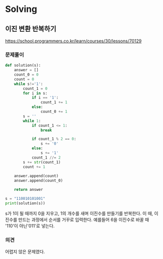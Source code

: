 # Solving

## 이진 변환 반복하기
https://school.programmers.co.kr/learn/courses/30/lessons/70129
### 문제풀이
```python
def solution(s):
    answer = []
    count_0 = 0
    count = 0
    while s!='1':
        count_1 = 0 
        for i in s:
            if i == '1':
                count_1 += 1
            else:
                count_0 += 1
        s = ''
        while 1:
            if count_1 <= 1:
                break

            if count_1 % 2 == 0:
                s += '0'
            else:
                s += '1'
            count_1 //= 2
        s += str(count_1)
        count += 1
    
    answer.append(count)
    answer.append(count_0)

    return answer

s = "110010101001"
print(solution(s))
```
s가 1이 될 때까지 0을 지우고, 1의 개수를 새며 이진수를 만들기를 반복한다. 이 때, 이진수를 만드는 과정에서 순서를 거꾸로 입력한다. 예를들어 6을 이진수로 바꿀 때 '110'이 아닌'011'로 넣는다.
### 의견
어렵지 않은 문제였다.